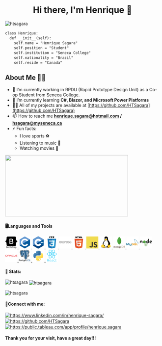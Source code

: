 <h1 align="center">Hi there, I'm Henrique 👋</h1>
<p align="left"> <img src="https://komarev.com/ghpvc/?username=htsagara&label=Profile%20views&color=0e75b6&style=flat" alt="htsagara" /> </p>






```
class Henrique:
  def __init__(self):
    self.name = "Henrique Sagara"
    self.position = "Student"
    self.institution = "Seneca College"
    self.nationality = "Brazil"
    self.reside = "Canada"
```

<h2 align="left">About Me 🙋‍♂️</h2>



- 🔭 I’m currently working in RPDU (Rapid Prototype Design Unit) as a Co-op Student from Seneca College.
- 🌱 I’m currently learning **C#, Blazor, and Microsoft Power Platforms**
- 👨‍💻 All of my projects are available at [https://github.com/HTSagara](https://github.com/HTSagara)
- 📫 How to reach me **henrique.sagara@hotmail.com / hsagara@myseneca.ca**
- ⚡ Fun facts:
  - I love sports ⚽
  - Listening to music 🎵
  - Watching movies 🎦

<p align="left">
  <img src="https://media.tenor.com/_FtqjI3xnO8AAAAd/listening-to-music-miles-morales.gif"  style="width:400px;height:200px;"/>
</p>

<h4 align="left">🖥Languages and Tools </h4>
<p align="left"> <a href="https://getbootstrap.com" target="_blank" rel="noreferrer"> <img src="https://raw.githubusercontent.com/devicons/devicon/master/icons/bootstrap/bootstrap-plain-wordmark.svg" alt="bootstrap" width="40" height="40"/> </a> <a href="https://www.cprogramming.com/" target="_blank" rel="noreferrer"> <img src="https://raw.githubusercontent.com/devicons/devicon/master/icons/c/c-original.svg" alt="c" width="40" height="40"/> </a> <a href="https://www.w3schools.com/cpp/" target="_blank" rel="noreferrer"> <img src="https://raw.githubusercontent.com/devicons/devicon/master/icons/cplusplus/cplusplus-original.svg" alt="cplusplus" width="40" height="40"/> </a> <a href="https://www.w3schools.com/css/" target="_blank" rel="noreferrer"> <img src="https://raw.githubusercontent.com/devicons/devicon/master/icons/css3/css3-original-wordmark.svg" alt="css3" width="40" height="40"/> </a> <a href="https://expressjs.com" target="_blank" rel="noreferrer"> <img src="https://raw.githubusercontent.com/devicons/devicon/master/icons/express/express-original-wordmark.svg" alt="express" width="40" height="40"/> </a> <a href="https://www.w3.org/html/" target="_blank" rel="noreferrer"> <img src="https://raw.githubusercontent.com/devicons/devicon/master/icons/html5/html5-original-wordmark.svg" alt="html5" width="40" height="40"/> </a> <a href="https://developer.mozilla.org/en-US/docs/Web/JavaScript" target="_blank" rel="noreferrer"> <img src="https://raw.githubusercontent.com/devicons/devicon/master/icons/javascript/javascript-original.svg" alt="javascript" width="40" height="40"/> </a> <a href="https://www.linux.org/" target="_blank" rel="noreferrer"> <img src="https://raw.githubusercontent.com/devicons/devicon/master/icons/linux/linux-original.svg" alt="linux" width="40" height="40"/> </a> <a href="https://www.mongodb.com/" target="_blank" rel="noreferrer"> <img src="https://raw.githubusercontent.com/devicons/devicon/master/icons/mongodb/mongodb-original-wordmark.svg" alt="mongodb" width="40" height="40"/> </a> <a href="https://www.mysql.com/" target="_blank" rel="noreferrer"> <img src="https://raw.githubusercontent.com/devicons/devicon/master/icons/mysql/mysql-original-wordmark.svg" alt="mysql" width="40" height="40"/> </a> <a href="https://nodejs.org" target="_blank" rel="noreferrer"> <img src="https://raw.githubusercontent.com/devicons/devicon/master/icons/nodejs/nodejs-original-wordmark.svg" alt="nodejs" width="40" height="40"/> </a> <a href="https://www.oracle.com/" target="_blank" rel="noreferrer"> <img src="https://raw.githubusercontent.com/devicons/devicon/master/icons/oracle/oracle-original.svg" alt="oracle" width="40" height="40"/> </a> <a href="https://www.postgresql.org" target="_blank" rel="noreferrer"> <img src="https://raw.githubusercontent.com/devicons/devicon/master/icons/postgresql/postgresql-original-wordmark.svg" alt="postgresql" width="40" height="40"/> </a> <a href="https://www.python.org" target="_blank" rel="noreferrer"> <img src="https://raw.githubusercontent.com/devicons/devicon/master/icons/python/python-original.svg" alt="python" width="40" height="40"/> </a> <a href="https://reactjs.org/" target="_blank" rel="noreferrer"> <img src="https://raw.githubusercontent.com/devicons/devicon/master/icons/react/react-original-wordmark.svg" alt="react" width="40" height="40"/> </a> </p>

<h4 align="left"> 👀 Stats: </h4>
<p><img align="left" src="https://github-readme-stats.vercel.app/api/top-langs?username=htsagara&show_icons=true&locale=en&layout=compact" alt="htsagara" /></p>

<p>&nbsp;<img align="center" src="https://github-readme-stats.vercel.app/api?username=htsagara&show_icons=true&locale=en" alt="htsagara" /></p>

<p><img align="center" src="https://github-readme-streak-stats.herokuapp.com/?user=htsagara&" alt="htsagara" /></p>

<h4 align="left"> 🔗Connect with me: </h4>

<a href="https://linkedin.com/in/https://www.linkedin.com/in/henrique-sagara/" target="blank"><img align="center" src="https://raw.githubusercontent.com/rahuldkjain/github-profile-readme-generator/master/src/images/icons/Social/linked-in-alt.svg" alt="https://www.linkedin.com/in/henrique-sagara/" height="20" width="30" /></a>
<a href="https://github.com/HTSagara" target="blank"><img align="center" src="https://github.githubassets.com/images/modules/logos_page/GitHub-Mark.png" alt="https://github.com/HTSagara" height="30" width="30" /></a>
<a href="https://public.tableau.com/app/profile/henrique.sagara" target="blank"><img align="center" src="https://cdn.worldvectorlogo.com/logos/tableau-software.svg" alt="https://public.tableau.com/app/profile/henrique.sagara" height="20" width="30" /></a>


<h4>Thank you for your visit, have a great day!!!</h4>

